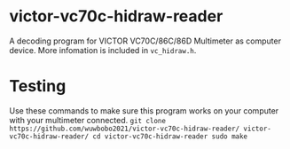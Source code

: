 # victor-vc70c-hidraw-reader
A decoding program for VICTOR VC70C/86C/86D Multimeter as computer device.
More infomation is included in `vc_hidraw.h`.

# Testing
Use these commands to make sure this program works on your computer with your multimeter connected.
`
git clone https://github.com/wuwbobo2021/victor-vc70c-hidraw-reader/ victor-vc70c-hidraw-reader/
cd victor-vc70c-hidraw-reader
sudo make
`
